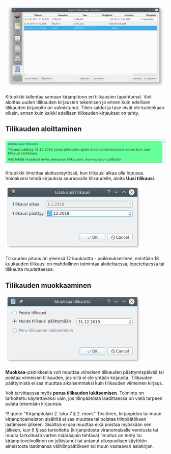 
![](tilikaudet.png)

Kitupiikki tallentaa samaan kirjanpitoon eri tilikausien tapahtumat. Voit aloittaa uuden tilikauden kirjausten tekemisen jo ennen kuin edellisen tilikauden kirjanpito on valmistunut. Tilien saldot ja tase eivät ole kuitenkaan oikein, ennen kuin kaikki edellisen tilikauden kirjaukset on tehty.

## Tilikauden aloittaminen

![](aloita.png)

Kitupiikki ilmoittaa aloitusnäytössä, kun tilikausi alkaa olla lopussa. Voidaksesi tehdä kirjauksia seuraavalle tilikaudelle, aloita **Uusi tilikausi**.

![](uusi.png)

Tilikauden pituus on yleensä 12 kuukautta - poikkeuksellinen, enintään 18 kuukauden tilikausi on mahdollinen toimintaa aloitettaessa, lopetettaessa tai tilikautta muutettaessa.

## Tilikauden muokkaaminen

![](muokkaa.png)

**Muokkaa**-painikkeella voit muuttaa *viimeisen* tilikauden päättymispäivää tai poistaa viimeisen tilikauden, jos sillä ei ole yhtään kirjausta. Tilikauden päättymistä ei saa muuttaa aikaisemmaksi kuin tilikauden viimeinen kirjaus.

Voit tarvittaessa myös **perua tilikauden lukitsemisen**. Toiminto on tarkoitettu käytettäväksi vain, jos tilinpäätöstä laadittaessa on vielä tarpeen palata tekemään kirjauksia.

!!! quote "Kirjanpitolaki 2. luku 7 § 2. mom."
    Tositteen, kirjanpidon tai muun kirjanpitoaineiston sisältöä ei saa muuttaa tai poistaa tilinpäätöksen laatimisen jälkeen. Sisältöä ei saa muuttaa eikä poistaa myöskään sen jälkeen, kun 6 §:ssä tarkoitettu (kirjanpidosta viranomaiselle verotusta tai muuta tarkoitusta varten määräajoin tehtävä) ilmoitus on tehty tai kirjanpitovelvollinen on julkistanut tai antanut ulkopuolisen käyttöön aineistosta laatimansa välitilinpäätöksen tai muun vastaavan asiakirjan.
